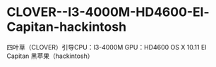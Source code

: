 # CLOVER--I3-4000M-HD4600-El-Capitan-hackintosh
四叶草（CLOVER）引导CPU：I3-4000M GPU：HD4600 OS X 10.11 El Capitan 黑苹果（hackintosh）
